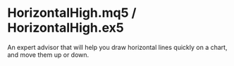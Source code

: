 # HorizontalHigh.mq5 / HorizontalHigh.ex5

An expert advisor that will help you draw horizontal lines quickly on a chart, and move them up or down.
